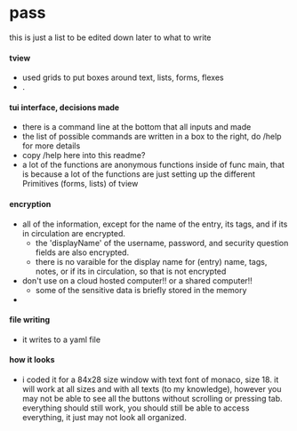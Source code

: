 # pass

this is just a list to be edited down later to what to write


#### tview
- used grids to put boxes around text, lists, forms, flexes
- .


#### tui interface, decisions made
- there is a command line at the bottom that all inputs and made
- the list of possible commands are written in a box to the right, do /help for more details
- copy /help here into this readme?
- a lot of the functions are anonymous functions inside of func main, that is because a lot of the functions are just setting up the different Primitives (forms, lists) of tview

#### encryption
- all of the information, except for the name of the entry, its tags, and if its in circulation are encrypted. 
  - the 'displayName' of the username, password, and security question fields are also encrypted.
  - there is no varaible for the display name for (entry) name, tags, notes, or if its in circulation, so that is not encrypted
- don't use on a cloud hosted computer!! or a shared computer!! 
  - some of the sensitive data is briefly stored in the memory 
- 

#### file writing
- it writes to a yaml file

#### how it looks
- i coded it for a 84x28 size window with text font of monaco, size 18. it will work at all sizes and with all texts (to my knowledge), however you may not be able to see all the buttons without scrolling or pressing tab. everything should still work, you should still be able to access everything, it just may not look all organized. 


